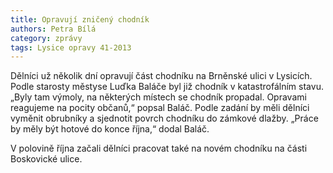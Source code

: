 ```yaml
---
title: Opravují zničený chodník
authors: Petra Bílá
category: zprávy
tags: Lysice opravy 41-2013
---
```


Dělníci už několik dní opravují část chodníku na Brněnské ulici v Lysicích. Podle starosty městyse Luďka Baláče byl již chodník v katastrofálním stavu. „Byly tam výmoly, na některých místech se chodník propadal. Opravami reagujeme na pocity občanů,“ popsal Baláč. Podle zadání by měli dělníci vyměnit obrubníky a sjednotit povrch chodníku do zámkové dlažby. „Práce by měly být hotové do konce října,“ dodal Baláč.

V polovině října začali dělníci pracovat také na novém chodníku na části Boskovické ulice.
